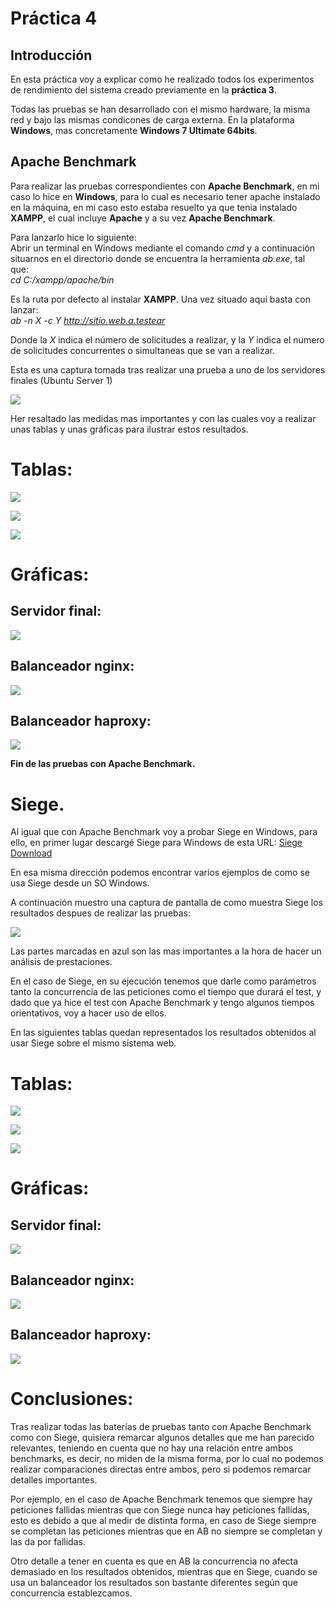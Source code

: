 Práctica 4
======

Introducción
--------------

En esta práctica voy a explicar como he realizado todos los experimentos de rendimiento del sistema creado previamente en la **práctica 3**.

Todas las pruebas se han desarrollado con el mismo hardware, la misma red y bajo las mismas condicones de carga externa. En la plataforma **Windows**, mas concretamente **Windows 7 Ultimate 64bits**.

Apache Benchmark
---------------------

Para realizar las pruebas correspondientes con **Apache Benchmark**, en mi caso lo hice en **Windows**, para lo cual es necesario tener apache instalado en la máquina, en mi caso esto estaba resuelto ya que tenia instalado **XAMPP**, el cual incluye **Apache** y a su vez **Apache Benchmark**.

Para lanzarlo hice lo siguiente:  
Abrir un terminal en Windows mediante el comando *cmd* y a continuación situarnos en el directorio donde se encuentra la herramienta *ab.exe*, tal que:  
*cd C:/xampp/apache/bin*  

Es la ruta por defecto al instalar **XAMPP**. Una vez situado aquí basta con lanzar:  
*ab -n X -c Y http://sitio.web.a.testear*  

Donde la *X* indica el número de solicitudes a realizar, y la *Y* indica el numero de solicitudes concurrentes o simultaneas que se van a realizar.

Esta es una captura tomada tras realizar una prueba a uno de los servidores finales (Ubuntu Server 1)  

![](https://raw.githubusercontent.com/azpe/SWAP_practicas/master/Pr%C3%A1ctica%204/images/ab_128_500_10.PNG)



Her resaltado las medidas mas importantes y con las cuales voy a realizar unas tablas y unas gráficas para ilustrar estos resultados.  

Tablas:
=====

![](https://github.com/azpe/SWAP_practicas/blob/master/Pr%C3%A1ctica%204/images/ab_table_finalserver1.png?raw=true)

![](https://github.com/azpe/SWAP_practicas/blob/master/Pr%C3%A1ctica%204/images/ab_table_nginx.png?raw=true)

![](https://github.com/azpe/SWAP_practicas/blob/master/Pr%C3%A1ctica%204/images/ab_table_haproxy.png?raw=true)


Gráficas:
======

Servidor final:
----------------
![](https://github.com/azpe/SWAP_practicas/blob/master/Pr%C3%A1ctica%204/images/ab_graf_finalserver1.png?raw=true)

Balanceador nginx:
----------------

![](https://github.com/azpe/SWAP_practicas/blob/master/Pr%C3%A1ctica%204/images/ab_graf_nginx.png?raw=true)

Balanceador haproxy:
----------------

![](https://github.com/azpe/SWAP_practicas/blob/master/Pr%C3%A1ctica%204/images/ab_graf_haproxy.png?raw=true)   




**Fin de las pruebas con Apache Benchmark.**    



Siege.
====

Al igual que con Apache Benchmark voy a probar Siege en Windows, para ello, en primer lugar descargé Siege para Windows de esta URL:
[Siege Download](https://code.google.com/p/siege-windows/)  

En esa misma dirección podemos encontrar varios ejemplos de como se usa Siege desde un SO Windows.

A continuación muestro una captura de pantalla de como muestra Siege los resultados despues de realizar las pruebas:

![](https://github.com/azpe/SWAP_practicas/blob/master/Pr%C3%A1ctica%204/images/sg_screenshot_resultado.PNG?raw=true)


Las partes marcadas en azul son las mas importantes a la hora de hacer un análisis de prestaciones.  

 
En el caso de Siege, en su ejecución tenemos que darle como parámetros tanto la concurrencia de las peticiones como el tiempo que durará el test, y dado que ya hice el test con Apache Benchmark y tengo algunos tiempos orientativos, voy a hacer uso de ellos.  

En las siguientes tablas quedan representados los resultados obtenidos al usar Siege sobre el mismo sistema web.

Tablas:
=====


![](https://github.com/azpe/SWAP_practicas/blob/master/Pr%C3%A1ctica%204/images/sg_table_finalserver1.png?raw=true)  

![](https://github.com/azpe/SWAP_practicas/blob/master/Pr%C3%A1ctica%204/images/sg_table_nginx.png?raw=true)  

![](https://github.com/azpe/SWAP_practicas/blob/master/Pr%C3%A1ctica%204/images/sg_table_haproxy.png?raw=true)  


Gráficas:  
======

Servidor final:
---------------

![](https://github.com/azpe/SWAP_practicas/blob/master/Pr%C3%A1ctica%204/images/sg_graf_finalserver1.png?raw=true)


Balanceador nginx:
---------------------

![](https://github.com/azpe/SWAP_practicas/blob/master/Pr%C3%A1ctica%204/images/sg_graf_nginx.png?raw=true)


Balanceador haproxy:
-----------------------

![](https://github.com/azpe/SWAP_practicas/blob/master/Pr%C3%A1ctica%204/images/sg_graf_haproxy.png?raw=true)



Conclusiones:
==========

Tras realizar todas las baterías de pruebas tanto con Apache Benchmark como con Siege, quisiera remarcar algunos detalles que me han parecido relevantes, teniendo en cuenta que no hay una relación entre ambos benchmarks, es decir, no miden de la misma forma, por lo cual no podemos realizar comparaciones directas entre ambos, pero si podemos remarcar detalles importantes.  

Por ejemplo, en el caso de Apache Benchmark tenemos que siempre hay peticiones fallidas mientras que con Siege nunca hay peticiones fallidas, esto es debido a que al medir de distinta forma, en caso de Siege siempre se completan las peticiones mientras que en AB no siempre se completan y las da por fallidas.

Otro detalle a tener en cuenta es que en AB la concurrencia no afecta demasiado en los resultados obtenidos, mientras que en Siege, cuando se usa un balanceador los resultados son bastante diferentes según que concurrencia establezcamos.














